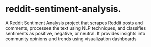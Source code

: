 # reddit-sentiment-analysis.
A Reddit Sentiment Analysis project that scrapes Reddit posts and comments, processes the text using NLP techniques, and classifies sentiments as positive, negative, or neutral. It provides insights into community opinions and trends using visualization dashboards
